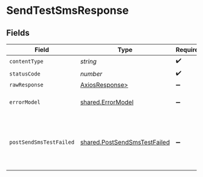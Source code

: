 # SendTestSmsResponse


## Fields

| Field                                                                        | Type                                                                         | Required                                                                     | Description                                                                  |
| ---------------------------------------------------------------------------- | ---------------------------------------------------------------------------- | ---------------------------------------------------------------------------- | ---------------------------------------------------------------------------- |
| `contentType`                                                                | *string*                                                                     | :heavy_check_mark:                                                           | N/A                                                                          |
| `statusCode`                                                                 | *number*                                                                     | :heavy_check_mark:                                                           | N/A                                                                          |
| `rawResponse`                                                                | [AxiosResponse>](https://axios-http.com/docs/res_schema)                     | :heavy_minus_sign:                                                           | N/A                                                                          |
| `errorModel`                                                                 | [shared.ErrorModel](../../models/shared/errormodel.md)                       | :heavy_minus_sign:                                                           | Campaign ID not found                                                        |
| `postSendSmsTestFailed`                                                      | [shared.PostSendSmsTestFailed](../../models/shared/postsendsmstestfailed.md) | :heavy_minus_sign:                                                           | Test SMS could not be sent to the following email addresses                  |